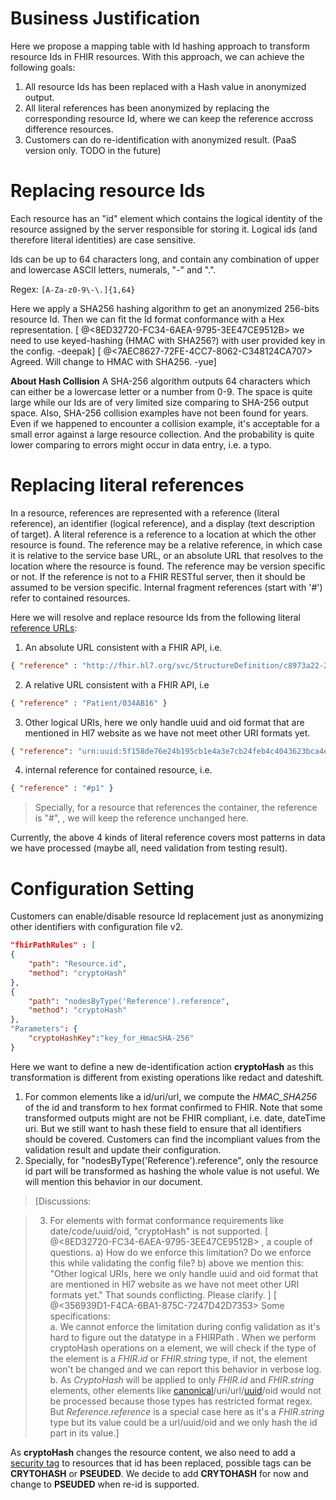 # Business Justification
Here we propose a mapping table with Id hashing approach to transform resource Ids in FHIR resources.
With this approach, we can achieve the following goals:
1. All resource Ids has been replaced with a Hash value in anonymized output.
2. All literal references has been anonymized by replacing the corresponding resource Id, where we can keep the reference accross difference resources.
3. Customers can do re-identification with anonymized result. (PaaS version only. TODO in the future)

# Replacing resource Ids
Each resource has an "id" element which contains the logical identity of the resource assigned by the server responsible for storing it. Logical ids (and therefore literal identities) are case sensitive.

Ids can be up to 64 characters long, and contain any combination of upper and lowercase ASCII letters, numerals, "-" and ".".

Regex: ```[A-Za-z0-9\-\.]{1,64}```

Here we apply a SHA256 hashing algorithm to get an anonymized 256-bits resource Id. Then we can fit the Id format conformance with a Hex representation.
[ @<8ED32720-FC34-6AEA-9795-3EE47CE9512B> we need to use keyed-hashing (HMAC with SHA256?) with user provided key in the config. -deepak]
[ @<7AEC8627-72FE-4CC7-8062-C348124CA707> Agreed. Will change to HMAC with SHA256. -yue]

**About Hash Collision** A SHA-256 algorithm outputs 64 characters which can either be a lowercase letter or a number from 0-9. The space is quite large while our Ids are of very limited size comparing to SHA-256 output space. Also, SHA-256 collision examples have not been found for years. Even if we happened to encounter a collision example, it's acceptable for a small error against a large resource collection. And the probability is quite lower comparing to errors might occur in data entry, i.e. a typo.  

# Replacing literal references
In a resource, references are represented with a reference (literal reference), an identifier (logical reference), and a display (text description of target).
A literal reference is a reference to a location at which the other resource is found. The reference may be a relative reference, in which case it is relative to the service base URL, or an absolute URL that resolves to the location where the resource is found. The reference may be version specific or not. If the reference is not to a FHIR RESTful server, then it should be assumed to be version specific. Internal fragment references (start with '#') refer to contained resources.

Here we will resolve and replace resource Ids from the following literal [reference URLs](https://www.hl7.org/fhir/references.html#literal):
1. An absolute URL consistent with a FHIR API, i.e.
 ```json   
{ "reference" : "http://fhir.hl7.org/svc/StructureDefinition/c8973a22-2b5b-4e76-9c66-00639c99e61b" }
```
2. A relative URL consistent with a FHIR API, i.e
```json
{ "reference" : "Patient/034AB16" }
```
3. Other logical URIs, here we only handle uuid and oid format that are mentioned in Hl7 website as we have not meet other URI formats yet.
```json
{ "reference": "urn:uuid:5f158de76e24b195cb1e4a3e7cb24feb4c4043623bca4e7c03ea07478b19f324" }
```
4. internal reference for contained resource, i.e.
```json
{ "reference" : "#p1" }
``` 
> Specially, for a resource that references the container, the reference is "#", <reference value="#"/>, we will keep the reference unchanged here.

Currently, the above 4 kinds of literal reference covers most patterns in data we have processed (maybe all, need validation from testing result).

# Configuration Setting
Customers can enable/disable resource Id replacement just as anonymizing other identifiers with configuration file v2.
```json
"fhirPathRules" : [
{
    "path": "Resource.id",
    "method": "cryptoHash"
},
{
    "path": "nodesByType('Reference').reference",
    "method": "cryptoHash"
},
"Parameters": {
    "cryptoHashKey":"key_for_HmacSHA-256"
}
```
Here we want to define a new de-identification action **cryptoHash** as this transformation is different from existing operations like redact and dateshift.  
1. For common elements like a id/uri/url, we compute the *HMAC_SHA256* of the id and transform to hex format confirmed to FHIR. Note that some transformed outputs might are not be FHIR compliant, i.e. date, dateTime uri. But we still want to hash these field to ensure that all identifiers should be covered. Customers can find the incompliant values from the validation result and update their configuration.
2. Specially, for "nodesByType('Reference').reference", only the resource id part will be transformed as hashing the whole value is not useful. We will mention this behavior in our document.

> [Discussions:

>3. For elements with format conformance requirements like date/code/uuid/oid, "cryptoHash" is not supported. [ @<8ED32720-FC34-6AEA-9795-3EE47CE9512B> , a couple of questions. a) How do we enforce this limitation? Do we enforce this while validating the config file? b) above we mention this: "Other logical URIs, here we only handle uuid and oid format that are mentioned in Hl7 website as we have not meet other URI formats yet." That sounds conflicting. Please clarify. ]
[ @<356939D1-F4CA-6BA1-875C-7247D42D7353> Some specifications: \
a. We cannot enforce the limitation during config validation as it's hard to figure out the datatype in a FHIRPath . When we perform cryptoHash operations on a element, we will check if the type of the element is a *FHIR.id* or *FHIR.string* type, if not, the element won't be changed and we can report this behavior in verbose log. \
b. As *CryptoHash* will be applied to only *FHIR.id* and *FHIR.string* elements, other elements like [canonical](https://www.hl7.org/fhir/datatypes.html#canonical)/uri/url/[uuid](https://www.hl7.org/fhir/datatypes.html#uuid)/oid would not be processed because those types has restricted format regex. But *Reference.reference* is a special case here as it's a *FHIR.string* type but its value could be a url/uuid/oid and we only hash the id part in its value.]

As **cryptoHash** changes the resource content, we also need to add a [security tag](https://www.hl7.org/fhir/v3/ObservationValue/cs.html#v3-ObservationValue-PSEUDED) to resources that id has been replaced, possible tags can be **CRYTOHASH** or **PSEUDED**. We decide to add **CRYTOHASH** for now and change to **PSEUDED** when re-id is supported.